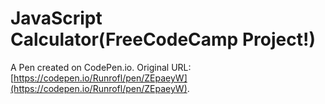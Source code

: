 # JavaScript Calculator(FreeCodeCamp Project!)

A Pen created on CodePen.io. Original URL: [https://codepen.io/Runrofl/pen/ZEpaeyW](https://codepen.io/Runrofl/pen/ZEpaeyW).


